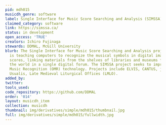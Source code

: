 ```yaml
---
pid: mdh015
musicdh_genre: software
label: Single Interface for Music Score Searching and Analysis (SIMSSA)
claimed_category: software
link: https://simssa.ca/
status: in development
open_access: 'TRUE'
creators: Ichiro Fujinaga
stewards: DDMAL, McGill University
blurb: The Single Interface for Music Score Searching and Analysis project (SIMSSA)
  is teaching computers to recognize the musical symbols in digital images of musical
  scores, linking materials from the shelves of libraries and museums from around
  the world in a single digital forum. The SIMSSA project seeks to improve Optical
  Music Recognition (OMR) technology. Projects include ELVIS, CANTUS, jSymbolic, Liber
  Usualis, Late Medieval Liturgical Offices (LMLO).
added_by:
twitter:
tools_used:
code_repository: https://github.com/DDMAL
order: '014'
layout: musicdh_item
collection: musicdh
thumbnail: img/derivatives/simple/mdh015/thumbnail.jpg
full: img/derivatives/simple/mdh015/fullwidth.jpg
---
```

